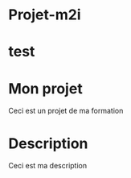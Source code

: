 # Projet-m2i
# test

# Mon projet

Ceci est un projet de ma formation 


# Description
Ceci est ma description
